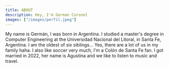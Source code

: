 ```yaml
---
title: ABOUT
description: Hey, I'm German Coronel
images: ["/images/perfil.jpeg"]
---
```



My name is Germán, I was born in Argentina. I studied a master's degree in Computer Engineering at the Universidad Nacional del Litoral, in Santa Fe, Argentina. I am the oldest of six siblings... Yes, there are a lot of us in my family haha. I also like soccer very much, I'm a Colón de Santa Fe fan. I got married in 2022, her name is Agustina and we like to listen to music and travel.
